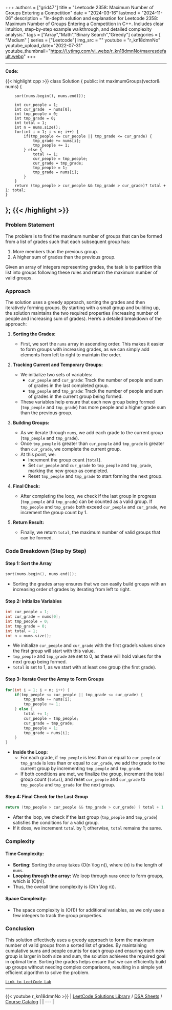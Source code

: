 
+++
authors = ["grid47"]
title = "Leetcode 2358: Maximum Number of Groups Entering a Competition"
date = "2024-03-16"
lastmod = "2024-11-06"
description = "In-depth solution and explanation for Leetcode 2358: Maximum Number of Groups Entering a Competition in C++. Includes clear intuition, step-by-step example walkthrough, and detailed complexity analysis."
tags = ["Array","Math","Binary Search","Greedy"]
categories = [
    "Medium"
]
series = ["Leetcode"]
img_src = ""
youtube = "r_kn18dmnNo"
youtube_upload_date="2022-07-31"
youtube_thumbnail="https://i.ytimg.com/vi_webp/r_kn18dmnNo/maxresdefault.webp"
+++



---
**Code:**

{{< highlight cpp >}}
class Solution {
public:
    int maximumGroups(vector<int>& nums) {
        
        sort(nums.begin(), nums.end());
        
        int cur_people = 1;
        int cur_grade  = nums[0];
        int tmp_people = 0;
        int tmp_grade = 0;
        int total = 1;
        int n = nums.size();
        for(int i = 1; i < n; i++) {
            if(tmp_people <= cur_people || tmp_grade <= cur_grade) {
                tmp_grade += nums[i];
                tmp_people += 1;
            } else {
                total += 1;
                cur_people = tmp_people;
                cur_grade = tmp_grade;
                tmp_people = 1;
                tmp_grade = nums[i];
            }
        }
        return (tmp_people > cur_people && tmp_grade > cur_grade)? total + 1: total;
    }
};
{{< /highlight >}}
---

### Problem Statement

The problem is to find the maximum number of groups that can be formed from a list of grades such that each subsequent group has:
1. More members than the previous group.
2. A higher sum of grades than the previous group.

Given an array of integers representing grades, the task is to partition this list into groups following these rules and return the maximum number of valid groups.

### Approach

The solution uses a greedy approach, sorting the grades and then iteratively forming groups. By starting with a small group and building up, the solution maintains the two required properties (increasing number of people and increasing sum of grades). Here’s a detailed breakdown of the approach:

1. **Sorting the Grades:**  
   - First, we sort the `nums` array in ascending order. This makes it easier to form groups with increasing grades, as we can simply add elements from left to right to maintain the order.

2. **Tracking Current and Temporary Groups:**  
   - We initialize two sets of variables:
     - `cur_people` and `cur_grade`: Track the number of people and sum of grades in the last completed group.
     - `tmp_people` and `tmp_grade`: Track the number of people and sum of grades in the current group being formed.
   - These variables help ensure that each new group being formed (`tmp_people` and `tmp_grade`) has more people and a higher grade sum than the previous group.

3. **Building Groups:**  
   - As we iterate through `nums`, we add each grade to the current group (`tmp_people` and `tmp_grade`).
   - Once `tmp_people` is greater than `cur_people` and `tmp_grade` is greater than `cur_grade`, we complete the current group.
   - At this point, we:
     - Increment the group count (`total`).
     - Set `cur_people` and `cur_grade` to `tmp_people` and `tmp_grade`, marking the new group as completed.
     - Reset `tmp_people` and `tmp_grade` to start forming the next group.

4. **Final Check:**  
   - After completing the loop, we check if the last group in progress (`tmp_people` and `tmp_grade`) can be counted as a valid group. If `tmp_people` and `tmp_grade` both exceed `cur_people` and `cur_grade`, we increment the group count by 1.

5. **Return Result:**  
   - Finally, we return `total`, the maximum number of valid groups that can be formed.

### Code Breakdown (Step by Step)

#### Step 1: Sort the Array

```cpp
sort(nums.begin(), nums.end());
```

- Sorting the grades array ensures that we can easily build groups with an increasing order of grades by iterating from left to right.

#### Step 2: Initialize Variables

```cpp
int cur_people = 1;
int cur_grade = nums[0];
int tmp_people = 0;
int tmp_grade = 0;
int total = 1;
int n = nums.size();
```

- We initialize `cur_people` and `cur_grade` with the first grade’s values since the first group will start with this value.
- `tmp_people` and `tmp_grade` are set to 0, as these will hold values for the next group being formed.
- `total` is set to 1, as we start with at least one group (the first grade).

#### Step 3: Iterate Over the Array to Form Groups

```cpp
for(int i = 1; i < n; i++) {
    if(tmp_people <= cur_people || tmp_grade <= cur_grade) {
        tmp_grade += nums[i];
        tmp_people += 1;
    } else {
        total += 1;
        cur_people = tmp_people;
        cur_grade = tmp_grade;
        tmp_people = 1;
        tmp_grade = nums[i];
    }
}
```

- **Inside the Loop:**
  - For each grade, if `tmp_people` is less than or equal to `cur_people` or `tmp_grade` is less than or equal to `cur_grade`, we add the grade to the current group by incrementing `tmp_people` and `tmp_grade`.
  - If both conditions are met, we finalize the group, increment the total group count (`total`), and reset `cur_people` and `cur_grade` to `tmp_people` and `tmp_grade` for the next group.

#### Step 4: Final Check for the Last Group

```cpp
return (tmp_people > cur_people && tmp_grade > cur_grade) ? total + 1 : total;
```

- After the loop, we check if the last group (`tmp_people` and `tmp_grade`) satisfies the conditions for a valid group.
- If it does, we increment `total` by 1; otherwise, `total` remains the same.

### Complexity

#### Time Complexity:
- **Sorting:** Sorting the array takes \(O(n \log n)\), where \(n\) is the length of `nums`.
- **Looping through the array:** We loop through `nums` once to form groups, which is \(O(n)\).
- Thus, the overall time complexity is \(O(n \log n)\).

#### Space Complexity:
- The space complexity is \(O(1)\) for additional variables, as we only use a few integers to track the group properties.

### Conclusion

This solution effectively uses a greedy approach to form the maximum number of valid groups from a sorted list of grades. By maintaining cumulative sums and people counts for each group and ensuring each new group is larger in both size and sum, the solution achieves the required goal in optimal time. Sorting the grades helps ensure that we can efficiently build up groups without needing complex comparisons, resulting in a simple yet efficient algorithm to solve the problem.

[`Link to LeetCode Lab`](https://leetcode.com/problems/maximum-number-of-groups-entering-a-competition/description/)

---
{{< youtube r_kn18dmnNo >}}
| [LeetCode Solutions Library](https://grid47.xyz/leetcode/) / [DSA Sheets](https://grid47.xyz/sheets/) / [Course Catalog](https://grid47.xyz/courses/) |
| --- |
